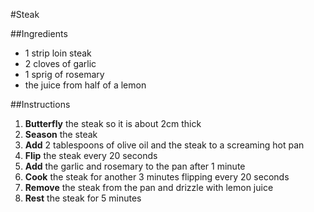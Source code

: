 #Steak

##Ingredients
* 1 strip loin steak
* 2 cloves of garlic
* 1 sprig of rosemary
* the juice from half of a lemon

##Instructions
1. **Butterfly** the steak so it is about 2cm thick
2. **Season** the steak
4. **Add** 2 tablespoons of olive oil and the steak to a screaming hot pan
5. **Flip** the steak every 20 seconds
6. **Add** the garlic and rosemary to the pan after 1 minute
7. **Cook** the steak for another 3 minutes flipping every 20 seconds
8. **Remove** the steak from the pan and drizzle with lemon juice
9. **Rest** the steak for 5 minutes
